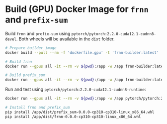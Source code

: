 
# Build (GPU) Docker Image for `frnn` and `prefix-sum`


Build `frnn` and `prefix-sum` using `pytorch/pytorch:2.2.0-cuda12.1-cudnn8-devel`. Both wheels will be available in the `dist` folder.

```bash
# Prepare builder image
docker build --pull --rm -f 'dockerfile.gpu' -t 'frnn-builder:latest' '.'

# Build frnn
docker run --gpus all -it --rm -v ${pwd}:/app -w /app frnn-builder:latest bash -c "python setup.py bdist_wheel"

# Build prefix_sum
docker run --gpus all -it --rm -v ${pwd}:/app -w /app frnn-builder:latest bash -c "cd /app/external/prefix_sum && python setup.py bdist_wheel --dist-dir /app/dist"
```


Run and test using `pytorch/pytorch:2.2.0-cuda12.1-cudnn8-runtime`:

```bash
docker run --gpus all -it --rm -v ${pwd}:/app -w /app pytorch/pytorch:2.2.0-cuda12.1-cudnn8-runtime bash

# Install frnn and prefix_sum
pip install /app/dist/prefix_sum-0.0.0-cp310-cp310-linux_x86_64.whl
pip install /app/dist/frnn-0.0.0-cp310-cp310-linux_x86_64.whl
```